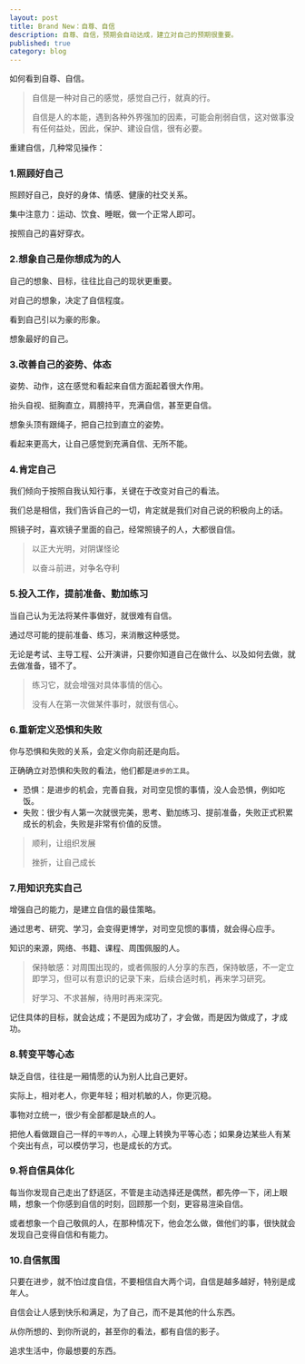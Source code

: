 ```yaml
---
layout: post
title: Brand New：自尊、自信
description: 自尊、自信，预期会自动达成，建立对自己的预期很重要。
published: true
category: blog
---
```


如何看到自尊、自信。

> 自信是一种对自己的感觉，感觉自己行，就真的行。
> 
> 自信是人的本能，遇到各种外界强加的因素，可能会削弱自信，这对做事没有任何益处，因此，保护、建设自信，很有必要。

重建自信，几种常见操作：

### 1.照顾好自己

照顾好自己，良好的身体、情感、健康的社交关系。

集中注意力：运动、饮食、睡眠，做一个正常人即可。

按照自己的喜好穿衣。

### 2.想象自己是你想成为的人

自己的想象、目标，往往比自己的现状更重要。

对自己的想象，决定了自信程度。

看到自己引以为豪的形象。

想象最好的自己。


### 3.改善自己的姿势、体态

姿势、动作，这在感觉和看起来自信方面起着很大作用。

抬头自视、挺胸直立，肩膀持平，充满自信，甚至更自信。

想象头顶有跟绳子，把自己拉到直立的姿势。

看起来更高大，让自己感觉到充满自信、无所不能。


### 4.肯定自己

我们倾向于按照自我认知行事，关键在于改变对自己的看法。

我们总是相信，我们告诉自己的一切，肯定就是我们对自己说的积极向上的话。

照镜子时，喜欢镜子里面的自己，经常照镜子的人，大都很自信。

> 以正大光明，对阴谋怪论
> 
> 以奋斗前进，对争名夺利


### 5.投入工作，提前准备、勤加练习

当自己认为无法将某件事做好，就很难有自信。

通过尽可能的提前准备、练习，来消散这种感觉。

无论是考试、主导工程、公开演讲，只要你知道自己在做什么、以及如何去做，就去做准备，错不了。

> 练习它，就会增强对具体事情的信心。
> 
> 没有人在第一次做某件事时，就很有信心。


### 6.重新定义恐惧和失败

你与恐惧和失败的关系，会定义你向前还是向后。

正确确立对恐惧和失败的看法，他们都是`进步的工具`。

* 恐惧：是进步的机会，完善自我，对司空见惯的事情，没人会恐惧，例如吃饭。
* 失败：很少有人第一次就很完美，思考、勤加练习、提前准备，失败正式积累成长的机会，失败是非常有价值的反馈。


> 顺利，让组织发展
> 
> 挫折，让自己成长


### 7.用知识充实自己

增强自己的能力，是建立自信的最佳策略。

通过思考、研究、学习，会变得更博学，对司空见惯的事情，就会得心应手。

知识的来源，网络、书籍、课程、周围佩服的人。

> 保持敏感：对周围出现的，或者佩服的人分享的东西，保持敏感，不一定立即学习，但可以有意识的记录下来，后续合适时机，再来学习研究。
> 
> 好学习、不求甚解，待用时再来深究。


记住具体的目标，就会达成；不是因为成功了，才会做，而是因为做成了，才成功。


### 8.转变平等心态

缺乏自信，往往是一厢情愿的认为别人比自己更好。

实际上，相对老人，你更年轻；相对机敏的人，你更沉稳。

事物对立统一，很少有全部都是缺点的人。

把他人看做跟自己一样的`平等的人`，心理上转换为平等心态；如果身边某些人有某个突出有点，可以模仿学习，也是成长的方式。


### 9.将自信具体化

每当你发现自己走出了舒适区，不管是主动选择还是偶然，都先停一下，闭上眼睛，想象一个你感到自信的时刻，回顾那一个刻，更容易渲染自信。

或者想象一个自己敬佩的人，在那种情况下，他会怎么做，做他们的事，很快就会发现自己变得自信和有能力。


### 10.自信氛围

只要在进步，就不怕过度自信，不要相信自大两个词，自信是越多越好，特别是成年人。

自信会让人感到快乐和满足，为了自己，而不是其他的什么东西。

从你所想的、到你所说的，甚至你的看法，都有自信的影子。

追求生活中，你最想要的东西。
















































[NingG]:    http://ningg.github.io  "NingG"










